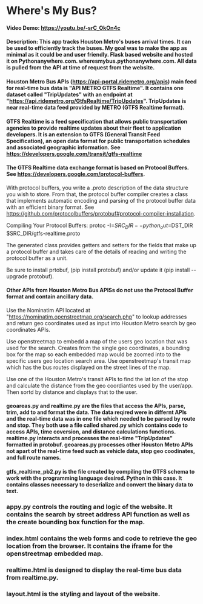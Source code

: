 # Where's My Bus?
#### Video Demo:  https://youtu.be/-srC_OkOn4c
#### Description: This app tracks Houston Metro's buses arrival times. It can be used to efficiently track the buses. My goal was to make the app as minimal as it could be and user friendly. Flask based website and hosted it on Pythonanywhere.com. wheresmybus.pythonanywhere.com. All data is pulled from the API at time of request from the website.

#### Houston Metro Bus APIs (https://api-portal.ridemetro.org/apis) main feed for real-time bus data is "API METRO GTFS Realtime". It contains one dataset called "TripUpdates" with an endpoint at "https://api.ridemetro.org/GtfsRealtime/TripUpdates". TripUpdates is near real-time data feed provided by METRO (GTFS Realtime format).

#### GTFS Realtime is a feed specification that allows public transportation agencies to provide realtime updates about their fleet to application developers. It is an extension to GTFS (General Transit Feed Specification), an open data format for public transportation schedules and associated geographic information. See https://developers.google.com/transit/gtfs-realtime

#### The GTFS Realtime data exchange format is based on Protocol Buffers. See https://developers.google.com/protocol-buffers.

With protocol buffers, you write a .proto description of the data structure you wish to store. From that, the protocol buffer compiler creates a class that implements automatic encoding and parsing of the protocol buffer data with an efficient binary format.  See https://github.com/protocolbuffers/protobuf#protocol-compiler-installation.

Compiling Your Protocol Buffers:
protoc -I=$SRC_DIR --python_out=$DST_DIR $SRC_DIR/gtfs-realtime.proto

The generated class provides getters and setters for the fields that make up a protocol buffer and takes care of the details of reading and writing the protocol buffer as a unit.

Be sure to install prtobuf, (pip install protobuf) and/or update it (pip install --upgrade protobuf).

#### Other APIs from Houston Metro Bus APISs do not use the Protocol Buffer format and contain ancillary data.

Use the Nominatim API located at "https://nominatim.openstreetmap.org/search.php" to lookup addresses and return geo coordinates used as input into Houston Metro search by geo coordinates APIs.

Use openstreetmap to embedd a map of the users geo location that was used for the search. Creates from the single geo coordinates, a bounding box for the map so each embedded map would be zoomed into to the specific users geo location search area. Use openstreetmap's transit map which has the bus routes displayed on the street lines of the map.

Use one of the Houston Metro's transit APIs to find the lat lon of the stop and calculate the distance from the geo coordiantes used by the user/app. Then sortd by distance and displays that to the user.

#### geoareas.py and realtime.py are the files that access the APIs, parse, trim, add to and format the data. The data reqired were in differnt APIs and the real-time data was in one file which needed to be parsed by route and stop. They both use a file called shared.py which contains code to access APIs, time coversion, and distance calculations functions. realtime.py interacts and processes the real-time "TripUpdates" formatted in protobuf. geoareas.py processes other Houston Metro APIs not apart of the real-time feed such as vehicle data, stop geo coodinates, and full route names.

#### gtfs_realtime_pb2.py is the file created by compiling the GTFS schema to work with the programming language desired. Python in this case. It contains classes necessary to deserialize and convert the binary data to text.

### appy.py controls the routing and logic of the website. It contains the search by street address API function as well as the create bounding box function for the map.

### index.html contains the web forms and code to retrieve the geo location from the browser. It contains the iframe for the openstreetmap embedded map.

### realtime.html is designed to display the real-time bus data from realtime.py.

### layout.html is the styling and layout of the website. 
